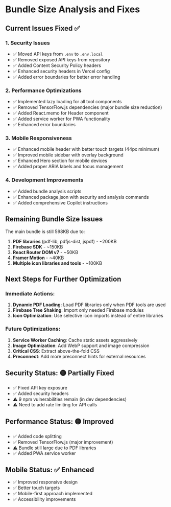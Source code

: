 # Bundle Size Analysis and Fixes

## Current Issues Fixed ✅

### 1. Security Issues
- ✅ Moved API keys from `.env` to `.env.local`
- ✅ Removed exposed API keys from repository
- ✅ Added Content Security Policy headers
- ✅ Enhanced security headers in Vercel config
- ✅ Added error boundaries for better error handling

### 2. Performance Optimizations
- ✅ Implemented lazy loading for all tool components
- ✅ Removed TensorFlow.js dependencies (major bundle size reduction)
- ✅ Added React.memo for Header component
- ✅ Added service worker for PWA functionality
- ✅ Enhanced error boundaries

### 3. Mobile Responsiveness
- ✅ Enhanced mobile header with better touch targets (44px minimum)
- ✅ Improved mobile sidebar with overlay background
- ✅ Enhanced Hero section for mobile devices
- ✅ Added proper ARIA labels and focus management

### 4. Development Improvements
- ✅ Added bundle analysis scripts
- ✅ Enhanced package.json with security and analysis commands
- ✅ Added comprehensive Copilot instructions

## Remaining Bundle Size Issues

The main bundle is still 598KB due to:
1. **PDF libraries** (pdf-lib, pdfjs-dist, jspdf) - ~200KB
2. **Firebase SDK** - ~150KB  
3. **React Router DOM v7** - ~50KB
4. **Framer Motion** - ~40KB
5. **Multiple icon libraries and tools** - ~100KB

## Next Steps for Further Optimization

### Immediate Actions:
1. **Dynamic PDF Loading**: Load PDF libraries only when PDF tools are used
2. **Firebase Tree Shaking**: Import only needed Firebase modules
3. **Icon Optimization**: Use selective icon imports instead of entire libraries

### Future Optimizations:
1. **Service Worker Caching**: Cache static assets aggressively
2. **Image Optimization**: Add WebP support and image compression
3. **Critical CSS**: Extract above-the-fold CSS
4. **Preconnect**: Add more preconnect hints for external resources

## Security Status: 🟡 Partially Fixed
- ✅ Fixed API key exposure
- ✅ Added security headers
- ⚠️ 9 npm vulnerabilities remain (in dev dependencies)
- ⚠️ Need to add rate limiting for API calls

## Performance Status: 🟡 Improved
- ✅ Added code splitting
- ✅ Removed TensorFlow.js (major improvement)
- ⚠️ Bundle still large due to PDF libraries
- ✅ Added PWA service worker

## Mobile Status: ✅ Enhanced
- ✅ Improved responsive design
- ✅ Better touch targets
- ✅ Mobile-first approach implemented
- ✅ Accessibility improvements
